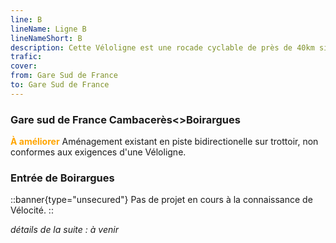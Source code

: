 ```yaml
---
line: B
lineName: Ligne B
lineNameShort: B
description: Cette Véloligne est une rocade cyclable de près de 40km située au delà de la 2ème couronne de Montpellier
trafic: 
cover: 
from: Gare Sud de France
to: Gare Sud de France
---
```



### Gare sud de France Cambacerès<>Boirargues
<span style="color:orange;font-weight:bold">À améliorer</span> Aménagement existant en piste bidirectionelle sur trottoir, non conformes aux exigences d'une Véloligne.

### Entrée de Boirargues
::banner{type="unsecured"}
Pas de projet en cours à la connaissance de Vélocité.
::

*détails de la suite : à venir*

<!--
__________________________________________________________________________
IL FAUDRAIT DÉCOUPER LA M65 AVENUE DES MOULINS ENTRE CHATEAU D'Ô ET LYRE
--------------------------------------------------------------------------

Avec les infos ci-dessous on doit pouvoir faire facilement les descriptions des autres tronçons non décrits

Pont Gagarinefair done type: bidirectionnelle   31\/12\/2010 

Boirargues Nègue Cats postponed type: aucun

Boirargues (Lycée Champollion)bad done type: bidirectionnelle   31\/12\/ 2019

Boirargues Mc Donald postponed

Boirargues Figuières planned type: inconnu

Avenue de Boirargues Lirondegood done type: voie-verte

Avenue de Boirargues (sortie de Lattes)fair done type: bidirectionnelle   30\/06\/2024

Avenue de Boirargues (Lattes centre)fair done type: bidirectionnelle   30\/06\/2024

Avenue de l'Europe Lattes Centregood done type: bidirectionnelle   30\/06\/2024

Avenue de l'Europe Lattes Port Ariane planned

Franchissement échangeur 2x2 voies Palavas à Lattes postponed

Saporta - St Pierre postponed type: aucun

Tournezy postponed type: aucun

Avenue d'El Alamein planned type: aucun

Pavelet Mehul ⇄ Castellefair done type: bidirectionnelle   31\/12\/2019

Pavelet Grand M ⇄ Mehulfair done type: bidirectionnelle   31\/12\/ 2019

Vanières Bugarel ⇄ Grand M planned type: aucun

Vanières Bvd Grand M ⇄ Paul Valery planned

Vanières Spillaert Pagnol planned type: aucun

Avenue de la Martelle planned type: aucun

Liberté Garrats ⇄ Celleneuve postponed type: aucun

Lodève Ouestfair done type: bilatérale   31\/12\/ 2019

Parking Mosson planned type: aucun

Avenue de l'Europe (Mosson)fair done type: voie-verte   31\/12\/ 2019

M65 Rue du professeur Blayacgood done type: bidirectionnelle   31\/12\/ 2019

Avenue des Moulins Monnet ⇄ Lyrefair done type: bidirectionnelle   31\/12\/ 2019

M65 Lyre ⇄ Giracgood done type: voie-verte   31\/12\/ 2019

M65 Girac ⇄ Fesquetgood done type: voie-verte   31\/12\/ 2019

M65 Fesquet ⇄ Navitau planned type: inconnu

Chemin des Alouettes planned type: aucun

Chemin de Caylus ouest planned type: inconnu

Chemin de Caylus est planned type: aucunCrès ⇄ Jacou via V70 fair done type: bidirectionnelle   31\/12\/ 2019

Crès ⇄ Lamour partie nordgood done type: chaucidou   31\/12\/ 2019

Crès ⇄ Lamour partie sudgood done type: bidirectionnelle   31\/12\/ 2019

Grammont ⇄ Philippe Lamour postponed

Route de Maugio postponed

Château de Flaugerguesfair done type: bidirectionnelle   31\/12\/ 2019

Evariste Gallois planned type: bilaterale

Boulevard Pénélope planned type: aucun

-->